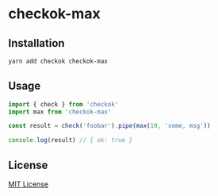 # checkok-max

## Installation

```sh
yarn add checkok checkok-max
```

## Usage

```js
import { check } from 'checkok'
import max from 'checkok-max'

const result = check('foobar').pipe(max(10, 'some, msg'))

console.log(result) // { ok: true }
```

## License

[MIT License](https://github.com/forsigner/checkok/blob/master/LICENSE)
